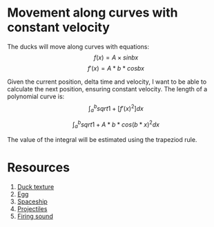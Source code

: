 # Movement along curves with constant velocity

The ducks will move along curves with equations:
$$ f(x) = A \times sin{bx} $$
$$ f'(x) = A * b * cos{bx} $$

Given the current position, delta time and velocity, I want to be able to calculate the next position, ensuring constant velocity.
The length of a polynomial curve is:
$$ \int_{a}^{b} sqrt{ 1 + [f'(x)^2]}dx $$

$$ \int_{a}^{b} sqrt{ 1 + A*b*cos(b*x)^2} dx$$

The value of the integral will be estimated using the trapeziod rule.


# Resources

1) [Duck texture](https://opengameart.org/content/character-spritesheet-duck)
2) [Egg](https://opengameart.org/content/egg-item-sprite)
3) [Spaceship](https://opengameart.org/content/spaceship-1)
4) [Projectiles](https://opengameart.org/content/pure-projectile-magic-effect)
5) [Firing sound](https://elements.envato.com/pop-QKTA234?utm_source=mixkit&utm_medium=referral&utm_campaign=elements_mixkit_cs_sfx_tag)